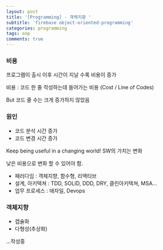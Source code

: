 ```yaml
---
layout: post
title: '[Programming] - 객체지향 '
subtitle: 'firebase object-oriented-programming'
categories: programming
tags: oop
comments: true
---
```


### 비용

프로그램이 출시 이후 시간이 지날 수록 비용이 증가

비용 : 코드 한 줄 작성하는데 들어가는 비용 (Cost / Line of Codes)

But 코드 줄 수는 크게 증가하지 않았음

### 원인

- 코드 분석 시간 증가
- 코드 변경 시간 증가

Keep being useful in a changing world!
SW의 가치는 변화

낮은 비용으로 변화 할 수 있어야 함.

- 패러다임 : 객체지향, 함수형, 리액티브
- 설계, 아키텍쳐 : TDD, SOLID, DDD, DRY, 클린아키텍쳐, MSA...
- 업무 프로세스 : 애자일, Devops

### 객체지향

- 캡슐화
- 다형성(추상화)

...작성중
